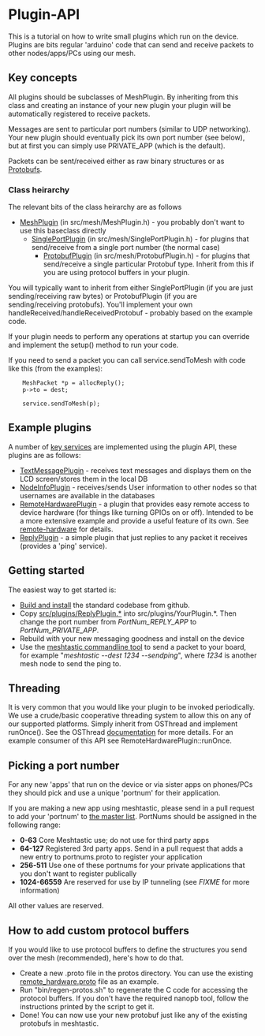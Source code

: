 # Plugin-API

This is a tutorial on how to write small plugins which run on the device.  Plugins are bits regular 'arduino' code that can send and receive packets to other nodes/apps/PCs using our mesh.

## Key concepts

All plugins should be subclasses of MeshPlugin.  By inheriting from this class and creating an instance of your new plugin your plugin will be automatically registered to receive packets.

Messages are sent to particular port numbers (similar to UDP networking).  Your new plugin should eventually pick its own port number (see below), but at first you can simply use PRIVATE_APP (which is the default).

Packets can be sent/received either as raw binary structures or as [Protobufs](https://developers.google.com/protocol-buffers).

### Class heirarchy

The relevant bits of the class heirarchy are as follows

* [MeshPlugin](/src/mesh/MeshPlugin.h) (in src/mesh/MeshPlugin.h) - you probably don't want to use this baseclass directly
  * [SinglePortPlugin](/src/mesh/SinglePortPlugin.h) (in src/mesh/SinglePortPlugin.h) - for plugins that send/receive from a single port number (the normal case)
    * [ProtobufPlugin](/src/mesh/ProtobufPlugin.h) (in src/mesh/ProtobufPlugin.h) - for plugins that send/receive a single particular Protobuf type.  Inherit from this if you are using protocol buffers in your plugin.

You will typically want to inherit from either SinglePortPlugin (if you are just sending/receiving raw bytes) or ProtobufPlugin (if you are sending/receiving protobufs).  You'll implement your own handleReceived/handleReceivedProtobuf - probably based on the example code.

If your plugin needs to perform any operations at startup you can override and implement the setup() method to run your code.

If you need to send a packet you can call service.sendToMesh with code like this (from the examples):

```
    MeshPacket *p = allocReply();
    p->to = dest;

    service.sendToMesh(p);
```

## Example plugins

A number of [key services](/src/plugins) are implemented using the plugin API, these plugins are as follows:

* [TextMessagePlugin](/src/plugins/TextMessagePlugin.h) - receives text messages and displays them on the LCD screen/stores them in the local DB
* [NodeInfoPlugin](/src/plugins/NodeInfoPlugin.h) - receives/sends User information to other nodes so that usernames are available in the databases
* [RemoteHardwarePlugin](/src/plugins/RemoteHardwarePlugin.h) - a plugin that provides easy remote access to device hardware (for things like turning GPIOs on or off).  Intended to be a more extensive example and provide a useful feature of its own.  See [remote-hardware](remote-hardware.md) for details.
* [ReplyPlugin](/src/plugins/ReplyPlugin.h) - a simple plugin that just replies to any packet it receives (provides a 'ping' service).

## Getting started

The easiest way to get started is:

* [Build and install](build-instructions.md) the standard codebase from github.
* Copy [src/plugins/ReplyPlugin.*](/src/plugins/ReplyPlugin.cpp) into src/plugins/YourPlugin.*.  Then change the port number from *PortNum_REPLY_APP* to *PortNum_PRIVATE_APP*.
* Rebuild with your new messaging goodness and install on the device
* Use the [meshtastic commandline tool](https://github.com/meshtastic/Meshtastic-python) to send a packet to your board, for example "*meshtastic --dest 1234 --sendping*", where *1234* is another mesh node to send the ping to.

## Threading

It is very common that you would like your plugin to be invoked periodically.
We use a crude/basic cooperative threading system to allow this on any of our supported platforms.  Simply inherit from OSThread and implement runOnce().  See the OSThread [documentation](/src/concurrency/OSThread.h) for more details.  For an example consumer of this API see RemoteHardwarePlugin::runOnce.

## Picking a port number

For any new 'apps' that run on the device or via sister apps on phones/PCs they should pick and use a unique 'portnum' for their application.

If you are making a new app using meshtastic, please send in a pull request to add your 'portnum' to [the master list](https://github.com/meshtastic/Meshtastic-protobufs/blob/master/portnums.proto).  PortNums should be assigned in the following range:

* **0-63** Core Meshtastic use; do not use for third party apps
* **64-127** Registered 3rd party apps.  Send in a pull request that adds a new entry to portnums.proto to register your application
* **256-511** Use one of these portnums for your private applications that you don't want to register publically
* **1024-66559** Are reserved for use by IP tunneling (see *FIXME* for more information)

All other values are reserved.

## How to add custom protocol buffers

If you would like to use protocol buffers to define the structures you send over the mesh (recommended), here's how to do that.

* Create a new .proto file in the protos directory.  You can use the existing [remote_hardware.proto](https://github.com/meshtastic/Meshtastic-protobufs/blob/master/remote_hardware.proto) file as an example.
* Run "bin/regen-protos.sh" to regenerate the C code for accessing the protocol buffers.  If you don't have the required nanopb tool, follow the instructions printed by the script to get it.
* Done!  You can now use your new protobuf just like any of the existing protobufs in meshtastic.
